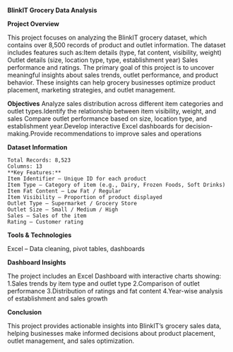 **BlinkIT Grocery Data Analysis**

**Project Overview**

This project focuses on analyzing the BlinkIT grocery dataset, which contains over 8,500 records of product and outlet information.
The dataset includes features such as:Item details (type, fat content, visibility, weight) Outlet details (size, location type, type, establishment year) Sales performance and ratings.
The primary goal of this project is to uncover meaningful insights about sales trends, outlet performance, and product behavior.
These insights can help grocery businesses optimize product placement, marketing strategies, and outlet management.

**Objectives**
Analyze sales distribution across different item categories and outlet types.Identify the relationship between item visibility, weight, and sales Compare outlet
performance based on size, location type, and establishment year.Develop interactive Excel dashboards for decision-making.Provide recommendations to improve sales and operations

**Dataset Information**
```
Total Records: 8,523
Columns: 13
**Key Features:**
Item Identifier – Unique ID for each product
Item Type – Category of item (e.g., Dairy, Frozen Foods, Soft Drinks)
Item Fat Content – Low Fat / Regular
Item Visibility – Proportion of product displayed
Outlet Type – Supermarket / Grocery Store
Outlet Size – Small / Medium / High
Sales – Sales of the item
Rating – Customer rating
```
**Tools & Technologies**

Excel – Data cleaning, pivot tables, dashboards

**Dashboard Insights**

The project includes an Excel Dashboard with interactive charts showing:
1.Sales trends by item type and outlet type
2.Comparison of outlet performance
3.Distribution of ratings and fat content
4.Year-wise analysis of establishment and sales growth

**Conclusion**

This project provides actionable insights into BlinkIT’s grocery sales data, helping businesses make informed decisions about product placement, outlet management,
and sales optimization.

